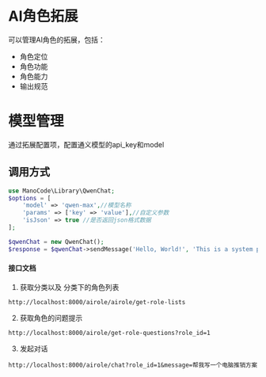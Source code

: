 # AI角色拓展
可以管理AI角色的拓展，包括：
  - 角色定位
  - 角色功能
  - 角色能力
  - 输出规范
# 模型管理
通过拓展配置项，配置通义模型的api_key和model
## 调用方式
```PHP
use ManoCode\Library\QwenChat;
$options = [
    'model' => 'qwen-max',//模型名称
    'params' => ['key' => 'value'],//自定义参数
    'isJson' => true //是否返回json格式数据
];

$qwenChat = new QwenChat();
$response = $qwenChat->sendMessage('Hello, World!', 'This is a system prompt.', $options);

```




#### 接口文档

1. 获取分类以及 分类下的角色列表
```
http://localhost:8000/airole/airole/get-role-lists
```

2. 获取角色的问题提示

```
http://localhost:8000/airole/get-role-questions?role_id=1
```

3. 发起对话

```
http://localhost:8000/airole/chat?role_id=1&message=帮我写一个电脑推销方案
```

